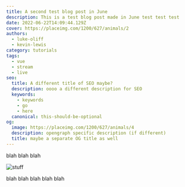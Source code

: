 ```yaml
---
title: A second test blog post in June
description: This is a test blog post made in June test test test
date: 2022-06-22T14:09:44.129Z
cover: https://placeimg.com/1200/627/animals/2
authors:
  - luke-oliff
  - kevin-lewis
category: tutorials
tags:
  - vue
  - stream
  - live
seo:
  title: A different title of SEO maybe?
  description: oooo a different description for SEO
  keywords:
    - keywords
    - go
    - here
  canonical: this-should-be-optional
og:
  image: https://placeimg.com/1200/627/animals/4
  description: opengraph specific description (if different)
  title: maybe a separate OG title as well
---
```


blah blah blah

![stuff](https://placeimg.com/1200/627/animals/4 "blah")

blah blah blah blah blah
